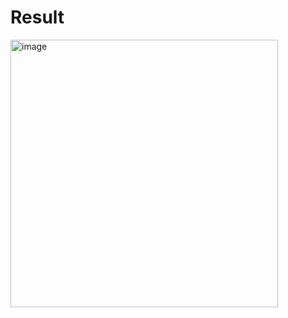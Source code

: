 # Result
<img width="428" alt="image" src="https://user-images.githubusercontent.com/36546565/215321147-9acf539d-23bd-45f3-8952-91570f5a7bf9.png">
